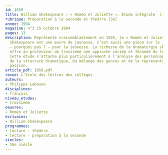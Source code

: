 ```yaml
---
id: 1659
title: William Shakespeare : « Roméo et Juliette ». Étude intégrale  (1/2)
rubrique: Préparation à la seconde et théâtre [3e]
annee: 1994
magazine: n°3 15 octobre 1994
pages: 13
description: Représenté vraisemblablement en 1595, le « Roméo et Juliette » de William
  Shakespeare est une œuvre de jeunesse. C’est aussi une pièce sur la jeunesse et
  – pourquoi pas ? – pour la jeunesse. La richesse de la dramaturgie shakespearienne
  offre au professeur de troisième une approche variée et féconde du texte de théâtre.
  Cette étude s’attache plus particulièrement à l’analyse des personnages, de l’espace,
  de la structure dramatique, du mélange des genres et de la représentation de la
  passion. 
article_pdf: 1659.pdf
revue: L’école des lettres des collèges
auteurs:
- Philippe Labaune
disciplines:
- français
niveau_etudes:
- troisième
oeuvres:
- Roméo et Juliette
ecrivains:
- William Shakespeare
programmes:
- lecture - théâtre
- lecture - préparation à la seconde
siecles:
- 16e siècle
---
```

